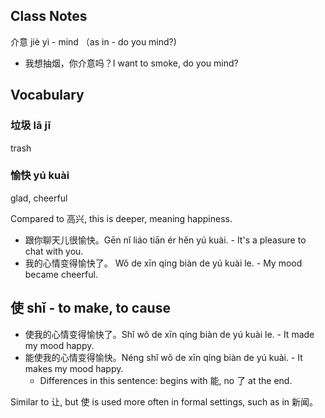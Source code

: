 
## Class Notes

介意 jiè yì - mind （as in - do you mind?)

- 我想抽烟，你介意吗？I want to smoke, do you mind?

## Vocabulary

### 垃圾 lā jī

trash

### 愉快 yú kuài

glad, cheerful

Compared to 高兴, this is deeper, meaning happiness.

- 跟你聊天儿很愉快。Gēn nǐ liáo tiān ér hěn yú kuài. - It's a pleasure to chat with you.
- 我的心情变得愉快了。 Wǒ de xīn qíng biàn de yú kuài le. - My mood became cheerful.

## 使 shǐ - to make, to cause

- 使我的心情变得愉快了。Shǐ wǒ de xīn qíng biàn de yú kuài le. - It made my mood happy.
- 能使我的心情变得愉快。Néng shǐ wǒ de xīn qíng biàn de yú kuài. - It makes my mood happy.
  - Differences in this sentence: begins with 能, no 了 at the end.

Similar to 让, but 使 is used more often in formal settings, such as in 新闻。

